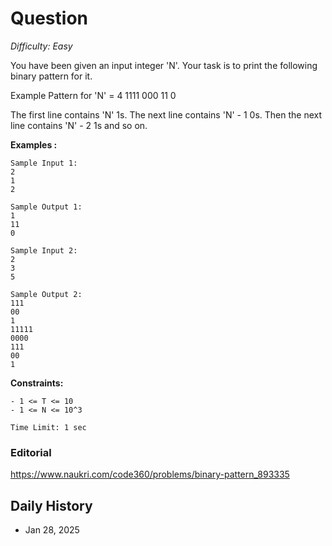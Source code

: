 # Question 

_Difficulty: Easy_

You have been given an input integer 'N'. Your task is to print the following binary pattern for it.

Example
Pattern for 'N' = 4
1111
000
11
0

The first line contains 'N' 1s. The next line contains 'N' - 1 0s. Then the next line contains 'N' - 2 1s and so on.

**Examples :**
```
Sample Input 1:
2
1
2

Sample Output 1:
1
11
0

Sample Input 2:
2
3
5

Sample Output 2:
111
00
1
11111
0000
111
00
1
```

**Constraints:**
```
- 1 <= T <= 10
- 1 <= N <= 10^3

Time Limit: 1 sec
```

### Editorial
https://www.naukri.com/code360/problems/binary-pattern_893335

## Daily History
- Jan 28, 2025